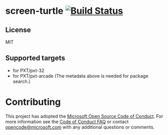 # screen-turtle [![Build Status](https://travis-ci.org/Microsoft/pxt-screen-turtle.svg?branch=master)](https://travis-ci.org/Microsoft/pxt-screen-turtle)

## License

MIT

## Supported targets
* for PXT/pxt-32
* for PXT/pxt-arcade
(The metadata above is needed for package search.)

# Contributing

This project has adopted the [Microsoft Open Source Code of Conduct](https://opensource.microsoft.com/codeofconduct/). For more information see the [Code of Conduct FAQ](https://opensource.microsoft.com/codeofconduct/faq/) or contact [opencode@microsoft.com](mailto:opencode@microsoft.com) with any additional questions or comments.
